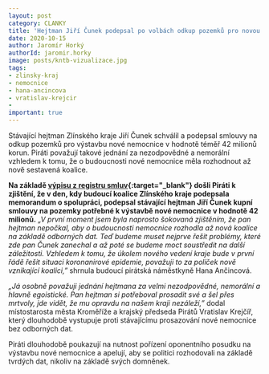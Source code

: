 ```yaml
---
layout: post
category: CLANKY
title: 'Hejtman Jiří Čunek podepsal po volbách odkup pozemků pro novou nemocnici'
date: 2020-10-15
author: Jaromír Horký
authorId: jaromir.horky
image: posts/kntb-vizualizace.jpg
tags: 
- zlinsky-kraj
- nemocnice
- hana-ancincova
- vratislav-krejcir
- 
important: true
---
```


Stávající hejtman Zlínského kraje Jiří Čunek schválil a podepsal smlouvy na odkup pozemků pro výstavbu nové nemocnice v hodnotě téměř 42 milionů korun. Piráti považují takové jednání za nezodpovědné a nemorální vzhledem k tomu, že o budoucnosti nové nemocnice měla rozhodnout až nově sestavená koalice.

**Na základě [výpisu z registru smluv](https://smlouvy.gov.cz/smlouva/14065796){:target="_blank"} došli Piráti k zjištění, že v den, kdy budoucí koalice Zlínského kraje podepsala memorandum o spolupráci, podepsal stávající hejtman Jiří Čunek kupní smlouvy na pozemky potřebné k výstavbě nové nemocnice v hodnotě 42 milionů.** *„V první moment jsem byla naprosto šokovaná zjištěním, že pan hejtman nepočkal, aby o budoucnosti nemocnice rozhodla až nová koalice na základě odborných dat. Teď budeme muset nejprve řešit problémy, které zde pan Čunek zanechal a až poté se budeme moct soustředit na další záležitosti. Vzhledem k tomu, že úkolem nového vedení kraje bude v první řádě řešit situaci koronanirové epidemie, považuji to za políček nově vznikající koalici,”* shrnula budoucí pirátská náměstkyně Hana Ančincová.

*„Já osobně považuji jednání hejtmana za velmi nezodpovědné, nemorální a hlavně egoistické. Pan hejtman si potřeboval prosadit své a šel přes mrtvoly, jde vidět, že mu opravdu na našem kraji nezáleží,”* dodal místostarosta města Kroměříže a krajský předseda Pirátů Vratislav Krejčíř, který dlouhodobě vystupuje proti stávajícímu prosazování nové nemocnice bez odborných dat.

Piráti dlouhodobě poukazují na nutnost pořízení oponentního posudku na výstavbu nové nemocnice a apelují, aby se politici rozhodovali na základě tvrdých dat, nikoliv na základě svých domněnek.

